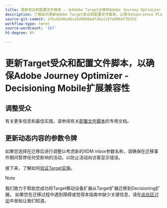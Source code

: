 ```yaml
---
title: 更新受众和配置文件脚本 — 从Adobe Target迁移到Adobe Journey Optimizer - Decisioning Mobile扩展
description: 了解如何更新Adobe Target受众和配置文件脚本，以便与Experience PlatformWeb SDK兼容。
source-git-commit: afbc8248ad81a5d9080a4fdba1167e09bbf3b33d
workflow-type: tm+mt
source-wordcount: '167'
ht-degree: 0%

---
```


# 更新Target受众和配置文件脚本，以确保Adobe Journey Optimizer - Decisioning Mobile扩展兼容性


## 调整受众


有关更多信息和最佳实践，请参阅有关[配置文件脚本](https://experienceleague.adobe.com/docs/target/using/audiences/visitor-profiles/profile-parameters.html)的专用文档。

## 更新动态内容的参数令牌



如果您选择在迁移后进行调整以考虑新的XDM mbox参数名称，请确保在迁移事件期间暂停任何受影响的活动，以防止活动向访客显示错误。

接下来，了解如何[验证Target实施](validate.md)。

>[!NOTE]
>
>我们致力于帮助您成功将Target移动设备扩展从Target扩展迁移到Decisioning扩展。 如果您在迁移过程中遇到障碍或觉得本指南中缺少关键信息，请在[此社区讨论](https://experienceleaguecommunities.adobe.com/t5/adobe-experience-platform-data/tutorial-discussion-migrate-target-from-at-js-to-web-sdk/m-p/575587#M463)中发帖让我们知道。
